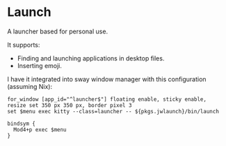 # Launch

A launcher based for personal use.

It supports:

- Finding and launching applications in desktop files.
- Inserting emoji.

I have it integrated into sway window manager with this configuration (assuming Nix):

```
for_window [app_id="^launcher$"] floating enable, sticky enable, resize set 350 px 350 px, border pixel 3
set $menu exec kitty --class=launcher -- ${pkgs.jwlaunch}/bin/launch

bindsym {
  Mod4+p exec $menu
}
```
